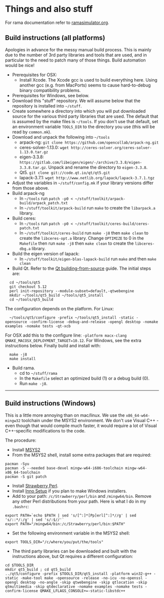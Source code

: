 # Things and also stuff

For rama documentation refer to [ramasimulator.org](http://ramasimulator.org).

## Build instructions (all platforms)

Apologies in advance for the messy manual build process. This is mainly due to
the number of 3rd party libraries and tools that are used, and in particular
to the need to patch many of those things. Build automation would be nice!

* Prerequisites for OSX:
  - Install Xcode. The Xcode gcc is used to build everything here.
    Using another gcc (e.g. from MacPorts) seems to cause hard-to-debug binary
    compatibility problems.
* Prerequisites for Windows, see below.
* Download this "stuff" repository. We will assume below that the repository
  is installed into `~/stuff`.
* Create somewhere a directory into which you will put downloaded source
  for the various third party libraries that are used. The default that is
  assumed by the make files is `~/tools`. If you don't use that default,
  set an environment variable `TOOLS_DIR` to the directory you use (this
  will be read by `common.mk`).
* Download and unpack the following into `~/tools`
  - arpack-ng: `git clone https://github.com/opencollab/arpack-ng.git`
  - ceres-solver-1.13.0: `wget http://ceres-solver.org/ceres-solver-1.13.0.tar.gz`
  - eigen-3.3.8: `https://gitlab.com/libeigen/eigen/-/archive/3.3.8/eigen-3.3.8.tar.gz`.
    Unpack and rename the directory to `eigen-3.3.8`.
  - Qt5. `git clone git://code.qt.io/qt/qt5.git`
  - lapack-3.7.1: `wget http://www.netlib.org/lapack/lapack-3.7.1.tgz`
* Adjust the variables in `~/stuff/config.mk` if your library versions differ
  from those above.
* Build arpack-ng
  - In `~/tools` run `patch -p0 < ~/stuff/toolkit/arpack-build/arpack_patch.txt`
  - In `~/stuff/toolkit/arpack-build` run `make` to create the `libarpack.a` library.
* Build ceres:
  - In `~/tools` run `patch -p0 < ~/stuff/toolkit/ceres-build/ceres-patch.txt`
  - In `~/stuff/toolkit/ceres-build` run `make -j8` then `make clean` to create the
    `libceres-opt.a` library.
    Change `OPTIMIZE` to 0 in the `Makefile` then run `make -j8` then `make clean`
    to create the `libceres-dbg.a` library.
* Build the eigen version of lapack:
  - In `~/stuff/toolkit/eigen-blas-lapack-build` run `make` and then `make clean`
* Build Qt. Refer to the [Qt building-from-source](https://wiki.qt.io/Building_Qt_5_from_Git#Getting_the_source_code) guide.
  The initial steps are:
```
  cd ~/tools/qt5
  git checkout 5.12
  perl init-repository --module-subset=default,-qtwebengine
  mkdir ~/tools/qt5_build ~/tools/qt5_install
  cd ~/tools/qt5_build
```
  The configuration depends on the platform. For Linux:
```
  ~/tools/qt5/configure -prefix ~/tools/qt5_install -static -opensource -confirm-license -debug-and-release -opengl desktop -nomake examples -nomake tests -qt-xcb
```
  For OSX add this to the configure line: `-platform macx-clang QMAKE_MACOSX_DEPLOYMENT_TARGET=10.12`.
  For Windows, see the extra instructions below.
  Finally build and install with:
```
  make -j8
  make install
```
* Build rama.
  - cd to `~/stuff/rama`
  - In the `Makefile` select an optimized build (1) or a debug build (0).
  - Run `make -j8`.

------------------------------

## Build instructions (Windows)

This is a little more annoying than on mac/linux.
We use the `x86_64-w64-mingw32` toolchain under the MSYS2 environment.
We don't use Visual C++ - even though that would compile much faster, it would
require a lot of Visual C++-specific modifications to the code.

The procedure:
* Install [MSYS2](https://www.msys2.org/)
* From the MSYS2 shell, install some extra packages that are required:
```
pacman -Syu
pacman -S --needed base-devel mingw-w64-i686-toolchain mingw-w64-x86_64-toolchain
pacman -S git patch
```
* Install [Strawberry Perl](http://strawberryperl.com/).
* Install [Inno Setup](https://jrsoftware.org/isinfo.php) if you plan to make
  Windows installers.
* Add to your path: `/c/Strawberry/perl/bin` and `/mingw64/bin`.
  Remove any other Perl distributions from your path. Here is what I do in my
  `.bashrc`:
```
export PATH=`echo $PATH | sed 's/[^:]*[Pp]erl[^:]*//g' | sed 's/::*/:/g' | sed 's/:$//'`
export PATH="/mingw64/bin:/c/Strawberry/perl/bin:$PATH"
```
* Set the following environment variable in the MSYS2 shell:
```
export TOOLS_DIR="/c/where/you/put/the/tools"
```
* The third party libraries can be downloaded and built with the instructions
  above, but Qt requires a different configuration:
```
cd $TOOLS_DIR
mkdir qt5_build ; cd qt5_build
../qt5/configure -prefix $TOOLS_DIR/qt5_install -platform win32-g++ -static -make-tool make -opensource -release -no-icu -no-openssl -opengl desktop -no-angle -skip qtwebengine -skip qtlocation -skip qtmultimedia -skip qtdeclarative -nomake examples -nomake tests -confirm-license QMAKE_LFLAGS_CONSOLE+=-static-libstdc++
```
